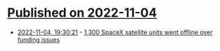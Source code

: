 # [Published on 2022-11-04](index.md)

* [2022-11-04, 19:30:21](https://news.ycombinator.com/item?id=33472444) - [1,300 SpaceX satellite units went offline over funding issues](https://www.cnn.com/2022/11/04/politics/spacex-ukraine-elon-musk-starlink-internet-outage/index.html)
